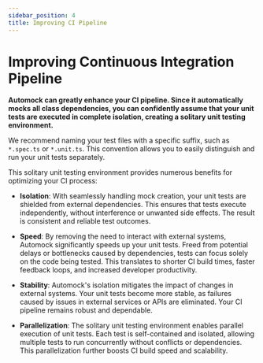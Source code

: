 ```yaml
---
sidebar_position: 4
title: Improving CI Pipeline
---
```


# Improving Continuous Integration Pipeline

**Automock can greatly enhance your CI pipeline. Since it automatically mocks all class dependencies, you can
confidently assume that your unit tests are executed in complete isolation, creating a solitary unit testing
environment.**

We recommend naming your test files with a specific suffix, such as `*.spec.ts` or `*.unit.ts`. This convention allows
you to easily distinguish and run your unit tests separately.

This solitary unit testing environment provides numerous benefits for optimizing your CI process:

* **Isolation**: With seamlessly handling mock creation, your unit tests are shielded from external dependencies. This
  ensures that tests execute independently, without interference or unwanted side effects. The result is consistent and
  reliable test outcomes.


* **Speed**: By removing the need to interact with external systems, Automock significantly speeds up your unit tests.
  Freed from potential delays or bottlenecks caused by dependencies, tests can focus solely on the code being tested.
  This translates to shorter CI build times, faster feedback loops, and increased developer productivity.


* **Stability**: Automock's isolation mitigates the impact of changes in external systems. Your unit tests become more
  stable, as failures caused by issues in external services or APIs are eliminated. Your CI pipeline remains robust and
  dependable.


* **Parallelization**: The solitary unit testing environment enables parallel execution of unit tests. Each test is
  self-contained and isolated, allowing multiple tests to run concurrently without conflicts or dependencies. This
  parallelization further boosts CI build speed and scalability.
